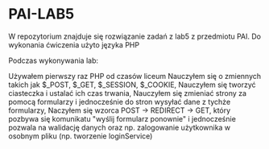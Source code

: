 # PAI-LAB5

W repozytorium znajduje się rozwiązanie zadań z lab5 z przedmiotu PAI. Do wykonania ćwiczenia użyto języka PHP

Podczas wykonywania lab:

Używałem pierwszy raz PHP od czasów liceum
Nauczyłem się o zmiennych takich jak $_POST, $_GET, $_SESSION, $_COOKIE,
Nauczyłem się tworzyć ciasteczka i ustalać ich czas trwania,
Nauczyłem się zmieniać strony za pomocą formularzy i jednocześnie do stron wysyłać dane z tychże formularzy,
Naczyłem się wzorca POST -> REDIRECT -> GET, który pozbywa się komunikatu "wyślij formularz ponownie" i jednocześnie pozwala
na walidację danych oraz np. zalogowanie użytkownika w osobnym pliku (np. tworzenie loginService)
